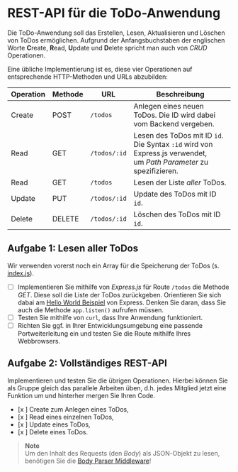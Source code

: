 # REST-API für die ToDo-Anwendung

Die ToDo-Anwendung soll das Erstellen, Lesen, Aktualisieren und Löschen von ToDos ermöglichen. Aufgrund der Anfangsbuchstaben der englischen
Worte **C**reate, **R**ead, **U**pdate und **D**elete spricht man auch von _CRUD_ Operationen.

Eine übliche Implementierung ist es, diese vier Operationen auf entsprechende HTTP-Methoden und URLs abzubilden:

| Operation | Methode | URL          | Beschreibung                                                                                                       |
| --------- | ------- | ------------ | ------------------------------------------------------------------------------------------------------------------ |
| Create    | POST    | `/todos`     | Anlegen eines neuen ToDos. Die ID wird dabei vom Backend vergeben.                                                 |
| Read      | GET     | `/todos/:id` | Lesen des ToDos mit ID `id`. Die Syntax `:id` wird von Express.js verwendet, <br> um _Path Parameter_ zu spezifizieren. |
| Read      | GET     | `/todos`     | Lesen der Liste _aller_ ToDos.                                                                                     |
| Update    | PUT     | `/todos/:id` | Update des ToDos mit ID `id`.                                                  |
| Delete    | DELETE  | `/todos/:id` | Löschen des ToDos mit ID `id`.                                                  |

## Aufgabe 1: Lesen aller ToDos

Wir verwenden vorerst noch ein Array für die Speicherung der ToDos (s. [index.js](index.js)).

- [ ] Implementieren Sie mithilfe von _Express.js_ für Route `/todos` die Methode _GET_. Diese soll die Liste der ToDos zurückgeben.
      Orientieren Sie sich dabai am [Hello World Beispiel](https://expressjs.com/de/starter/hello-world.html) von Express.
      Denken Sie daran, dass Sie auch die Methode `app.listen()` aufrufen müssen.
- [ ] Testen Sie mithilfe von `curl`, dass Ihre Anwendung funktioniert.
- [ ] Richten Sie ggf. in Ihrer Entwicklungsumgebung eine passende Portweiterleitung ein und testen Sie die Route mithilfe Ihres Webbrowsers.

## Aufgabe 2: Vollständiges REST-API

Implementieren und testen Sie die übrigen Operationen. Hierbei können Sie als Gruppe gleich das parallele Arbeiten üben, d.h. jedes Mitglied jetzt
eine Funktion um und hinterher mergen Sie Ihren Code.

- [x ] Create zum Anlegen eines ToDos,
- [x ] Read eines einzelnen ToDos,
- [x ] Update eines ToDos,
- [x ] Delete eines ToDos.

> **Note**<br>
> Um den Inhalt des Requests (den *Body*) als JSON-Objekt zu lesen, benötigen Sie die [Body Parser Middleware](https://expressjs.com/en/resources/middleware/body-parser.html)!
